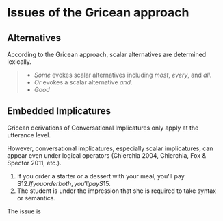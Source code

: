 # Issues of the Gricean approach

## Alternatives

According to the Gricean approach, scalar alternatives are determined lexically. 

> - *Some* evokes scalar alternatives including *most*, *every*, and *all*.
> - *Or* evokes a scalar alternative *and*.
> - *Good* 

## Embedded Implicatures

Gricean derivations of Conversational Implicatures only apply at the utterance level. 

However, conversational implicatures, especially scalar implicatures, can appear even under logical operators (Chierchia 2004, Chierchia, Fox & Spector 2011, etc.). 

1. If you order a starter or a dessert with your meal, you'll pay S$12. If you order both, you'll pay S$15.
2. The student is under the impression that she is required to take syntax or semantics.

The issue is 



